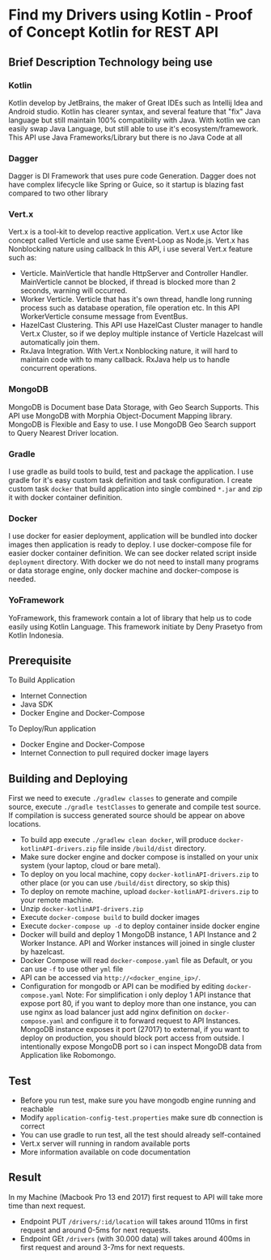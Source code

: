 # Find my Drivers using Kotlin - Proof of Concept Kotlin for REST API


## Brief Description Technology being use
### Kotlin
Kotlin develop by JetBrains, the maker of Great IDEs such as Intellij Idea and Android studio.
Kotlin has clearer syntax, and several feature that "fix" Java language but still maintain 100% compatibility with Java.
With kotlin we can easily swap Java Language, but still able to use it's ecosystem/framework.
This API use Java Frameworks/Library but there is no Java Code at all 

### Dagger
Dagger is DI Framework that uses pure code Generation. Dagger does not have complex lifecycle like Spring or Guice, so it startup is blazing fast compared to two other library

### Vert.x
Vert.x is a tool-kit to develop reactive application. Vert.x use Actor like concept called Verticle and use same Event-Loop as Node.js.
Vert.x has Nonblocking nature using callback
In this API, i use several Vert.x feature such as:
- Verticle. MainVerticle that handle HttpServer and Controller Handler. MainVerticle cannot be blocked, if thread is blocked more than 2 seconds, warning will occurred.
- Worker Verticle. Verticle that has it's own thread, handle long running process such as database operation, file operation etc. In this API WorkerVerticle consume message from EventBus.
- HazelCast Clustering. This API use HazelCast Cluster manager to handle Vert.x Cluster, so if we deploy multiple instance of Verticle Hazelcast will automatically join them.
- RxJava Integration. With Vert.x Nonblocking nature, it will hard to maintain code with to many callback. RxJava help us to handle concurrent operations.

### MongoDB
MongoDB is Document base Data Storage, with Geo Search Supports. This API use MongoDB with Morphia Object-Document Mapping library.
MongoDB is Flexible and Easy to use. I use MongoDB Geo Search support to Query Nearest Driver location.

### Gradle
I use gradle as build tools to build, test and package the application. I use gradle for it's easy custom task definition and task configuration.
I create custom task `docker` that build application into single combined `*.jar` and zip it with docker container definition.

### Docker
I use docker for easier deployment, application will be bundled into docker images then application is ready to deploy. 
I use docker-compose file for easier docker container definition. We can see docker related script inside `deployment` directory.
With docker we do not need to install many programs or data storage engine, only docker machine and docker-compose is needed.

### YoFramework
YoFramework, this framework contain a lot of library that help us to code easily using Kotlin Language. This framework initiate by Deny Prasetyo from Kotlin Indonesia.

## Prerequisite 
To Build Application
- Internet Connection
- Java SDK
- Docker Engine and Docker-Compose

To Deploy/Run application
- Docker Engine and Docker-Compose
- Internet Connection to pull required docker image layers

## Building and Deploying 
First we need to execute `./gradlew classes` to generate and compile source, execute `./gradle testClasses` to generate and compile test source.
If compilation is success generated source should be appear on above locations.
- To build app execute `./gradlew clean docker`, will produce `docker-kotlinAPI-drivers.zip` file inside `/build/dist` directory.
- Make sure docker engine and docker compose is installed on your unix system (your laptop, cloud or bare metal).
- To deploy on you local machine, copy `docker-kotlinAPI-drivers.zip` to other place (or you can use `/build/dist` directory, so skip this)
- To deploy on remote machine, upload `docker-kotlinAPI-drivers.zip` to your remote machine.
- Unzip `docker-kotlinAPI-drivers.zip`
- Execute `docker-compose build` to build docker images
- Execute `docker-compose up -d` to deploy container inside docker engine
- Docker will build and deploy 1 MongoDB instance, 1 API Instance and 2 Worker Instance. API and Worker instances will joined in single cluster by hazelcast.
- Docker Compose will read `docker-compose.yaml` file as Default, or you can use `-f` to use other `yml` file
- API can be accessed via `http://<docker_engine_ip>/`.
- Configuration for mongodb or API can be modified by editing `docker-compose.yaml`
Note: For simplification i only deploy 1 API instance that expose port 80, if you want to deploy more than one instance, you can use nginx as load balancer
just add nginx definition on `docker-compose.yaml` and configure it to forward request to API Instances.
MongoDB instance exposes it port (27017) to external, if you want to deploy on production, you should block port access from outside.
I intentionally expose MongoDB port so i can inspect MongoDB data from Application like Robomongo. 

## Test
- Before you run test, make sure you have mongodb engine running and reachable
- Modify `application-config-test.properties` make sure db connection is correct
- You can use gradle to run test, all the test should already self-contained
- Vert.x server will running in random available ports
- More information available on code documentation

## Result
In my Machine (Macbook Pro 13 end 2017) first request to API will take more time than next request.
- Endpoint PUT `/drivers/:id/location` will takes around 110ms in first request and around 0-5ms for next requests.
- Endpoint GEt `/drivers` (with 30.000 data) will takes around 400ms in first request and around 3-7ms for next requests. 






